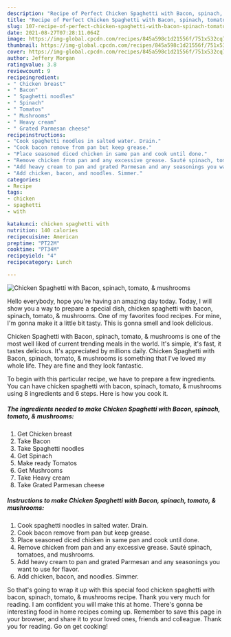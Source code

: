 ```yaml
---
description: "Recipe of Perfect Chicken Spaghetti with Bacon, spinach, tomato, &amp;amp; mushrooms"
title: "Recipe of Perfect Chicken Spaghetti with Bacon, spinach, tomato, &amp;amp; mushrooms"
slug: 107-recipe-of-perfect-chicken-spaghetti-with-bacon-spinach-tomato-and-amp-mushrooms
date: 2021-08-27T07:28:11.064Z
image: https://img-global.cpcdn.com/recipes/845a598c1d21556f/751x532cq70/chicken-spaghetti-with-bacon-spinach-tomato-mushrooms-recipe-main-photo.jpg
thumbnail: https://img-global.cpcdn.com/recipes/845a598c1d21556f/751x532cq70/chicken-spaghetti-with-bacon-spinach-tomato-mushrooms-recipe-main-photo.jpg
cover: https://img-global.cpcdn.com/recipes/845a598c1d21556f/751x532cq70/chicken-spaghetti-with-bacon-spinach-tomato-mushrooms-recipe-main-photo.jpg
author: Jeffery Morgan
ratingvalue: 3.8
reviewcount: 9
recipeingredient:
- " Chicken breast"
- " Bacon"
- " Spaghetti noodles"
- " Spinach"
- " Tomatos"
- " Mushrooms"
- " Heavy cream"
- " Grated Parmesan cheese"
recipeinstructions:
- "Cook spaghetti noodles in salted water. Drain."
- "Cook bacon remove from pan but keep grease."
- "Place seasoned diced chicken in same pan and cook until done."
- "Remove chicken from pan and any excessive grease. Sauté spinach, tomatoes, and mushrooms."
- "Add heavy cream to pan and grated Parmesan and any seasonings you want to use for flavor."
- "Add chicken, bacon, and noodles. Simmer."
categories:
- Recipe
tags:
- chicken
- spaghetti
- with

katakunci: chicken spaghetti with 
nutrition: 140 calories
recipecuisine: American
preptime: "PT22M"
cooktime: "PT34M"
recipeyield: "4"
recipecategory: Lunch

---
```



![Chicken Spaghetti with Bacon, spinach, tomato, &amp; mushrooms](https://img-global.cpcdn.com/recipes/845a598c1d21556f/751x532cq70/chicken-spaghetti-with-bacon-spinach-tomato-mushrooms-recipe-main-photo.jpg)

Hello everybody, hope you're having an amazing day today. Today, I will show you a way to prepare a special dish, chicken spaghetti with bacon, spinach, tomato, &amp; mushrooms. One of my favorites food recipes. For mine, I'm gonna make it a little bit tasty. This is gonna smell and look delicious.

Chicken Spaghetti with Bacon, spinach, tomato, &amp; mushrooms is one of the most well liked of current trending meals in the world. It's simple, it's fast, it tastes delicious. It's appreciated by millions daily. Chicken Spaghetti with Bacon, spinach, tomato, &amp; mushrooms is something that I've loved my whole life. They are fine and they look fantastic.




To begin with this particular recipe, we have to prepare a few ingredients. You can have chicken spaghetti with bacon, spinach, tomato, &amp; mushrooms using 8 ingredients and 6 steps. Here is how you cook it.

<!--inarticleads1-->

##### The ingredients needed to make Chicken Spaghetti with Bacon, spinach, tomato, &amp; mushrooms:

1. Get  Chicken breast
1. Take  Bacon
1. Take  Spaghetti noodles
1. Get  Spinach
1. Make ready  Tomatos
1. Get  Mushrooms
1. Take  Heavy cream
1. Take  Grated Parmesan cheese




<!--inarticleads2-->

##### Instructions to make Chicken Spaghetti with Bacon, spinach, tomato, &amp; mushrooms:

1. Cook spaghetti noodles in salted water. Drain.
1. Cook bacon remove from pan but keep grease.
1. Place seasoned diced chicken in same pan and cook until done.
1. Remove chicken from pan and any excessive grease. Sauté spinach, tomatoes, and mushrooms.
1. Add heavy cream to pan and grated Parmesan and any seasonings you want to use for flavor.
1. Add chicken, bacon, and noodles. Simmer.




So that's going to wrap it up with this special food chicken spaghetti with bacon, spinach, tomato, &amp; mushrooms recipe. Thank you very much for reading. I am confident you will make this at home. There's gonna be interesting food in home recipes coming up. Remember to save this page in your browser, and share it to your loved ones, friends and colleague. Thank you for reading. Go on get cooking!
